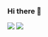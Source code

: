 ### Hi there 👋


<img src="https://github-readme-stats.vercel.app/api?username=sumankhatri404&show_icons=true&theme=cobalt">

<img src ="https://github-readme-stats.vercel.app/api/top-langs/?username=sumankhatri404&show_icons=true&theme=cobalt&layout=compact">


<!--
**sumankhatri404/sumankhatri404** is a ✨ _special_ ✨ repository because its `README.md` (this file) appears on your GitHub profile.

Here are some ideas to get you started:

- 🔭 I’m currently working on flutter mobile app
- 🌱 I’m currently learning ...
- 👯 I’m looking to collaborate on ...
- 🤔 I’m looking for help with ...
- 💬 Ask me about ...
- 📫 How to reach me: ...
- 😄 Pronouns: ...
- ⚡ Fun fact: ...
-->

